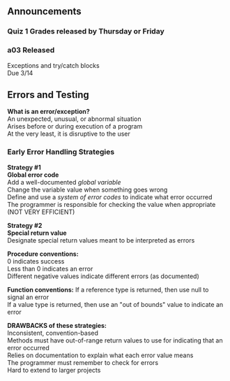 ## Announcements
### Quiz 1 Grades released by Thursday or Friday  
### a03 Released
Exceptions and try/catch blocks  
Due 3/14  

## Errors and Testing
**What is an error/exception?**  
An unexpected, unusual, or abnormal situation  
Arises before or during execution of a program  
At the very least, it is disruptive to the user  

### Early Error Handling Strategies  
**Strategy #1**  
**Global error code**  
Add a well-documented *global variable*  
Change the variable value when something goes wrong  
Define and use a *system of error codes* to indicate what
error occurred  
The programmer is responsible for checking the value when
appropriate (NOT VERY EFFICIENT)  

**Strategy #2**  
**Special return value**  
Designate special return values meant to be interpreted as
errors  

**Procedure conventions:**  
0 indicates success  
Less than 0 indicates an error  
Different negative values indicate different errors (as
documented)  

**Function conventions:**
If a reference type is returned, then use null to signal an
error  
If a value type is returned, then use an "out of bounds"
value to indicate an error  

**DRAWBACKS of these strategies:**  
Inconsistent, convention-based  
Methods must have out-of-range return values to use for
indicating that an error occurred  
Relies on documentation to explain what each error value
means  
The programmer must remember to check for errors  
Hard to extend to larger projects
